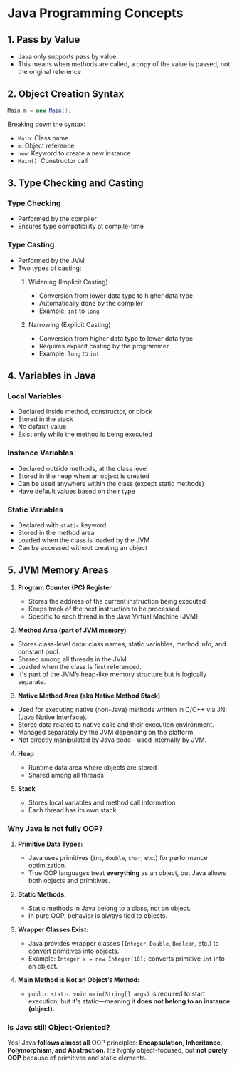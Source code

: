 # Java Programming Concepts

## 1. Pass by Value
- Java only supports pass by value
- This means when methods are called, a copy of the value is passed, not the original reference

## 2. Object Creation Syntax
```java
Main m = new Main();
```
Breaking down the syntax:
- `Main`: Class name
- `m`: Object reference
- `new`: Keyword to create a new instance
- `Main()`: Constructor call

## 3. Type Checking and Casting
### Type Checking
- Performed by the compiler
- Ensures type compatibility at compile-time

### Type Casting
- Performed by the JVM
- Two types of casting:
    1. Widening (Implicit Casting)
        - Conversion from lower data type to higher data type
        - Automatically done by the compiler
        - Example: `int` to `long`

    2. Narrowing (Explicit Casting)
        - Conversion from higher data type to lower data type
        - Requires explicit casting by the programmer
        - Example: `long` to `int`

## 4. Variables in Java

### Local Variables
- Declared inside method, constructor, or block
- Stored in the stack
- No default value
- Exist only while the method is being executed

### Instance Variables
- Declared outside methods, at the class level
- Stored in the heap when an object is created
- Can be used anywhere within the class (except static methods)
- Have default values based on their type

### Static Variables
- Declared with `static` keyword
- Stored in the method area
- Loaded when the class is loaded by the JVM
- Can be accessed without creating an object

## 5. JVM Memory Areas
1. **Program Counter (PC) Register**
    - Stores the address of the current instruction being executed
    - Keeps track of the next instruction to be processed
    - Specific to each thread in the Java Virtual Machine (JVM)

2.  **Method Area (part of JVM memory)**
- Stores class-level data: class names, static variables, method info, and constant pool.
- Shared among all threads in the JVM.
- Loaded when the class is first referenced.
- It's part of the JVM’s heap-like memory structure but is logically separate.

3. **Native Method Area (aka Native Method Stack)**
- Used for executing native (non-Java) methods written in C/C++ via JNI (Java Native Interface).
- Stores data related to native calls and their execution environment.
- Managed separately by the JVM depending on the platform.
- Not directly manipulated by Java code—used internally by JVM.

4. **Heap**
    - Runtime data area where objects are stored
    - Shared among all threads

5. **Stack**
    - Stores local variables and method call information
    - Each thread has its own stack


### **Why Java is not fully OOP?**
1. **Primitive Data Types:**
    - Java uses primitives (`int`, `double`, `char`, etc.) for performance optimization.
    - True OOP languages treat **everything** as an object, but Java allows both objects and primitives.

2. **Static Methods:**
    - Static methods in Java belong to a class, not an object.
    - In pure OOP, behavior is always tied to objects.

3. **Wrapper Classes Exist:**
    - Java provides wrapper classes (`Integer`, `Double`, `Boolean`, etc.) to convert primitives into objects.
    - Example: `Integer x = new Integer(10);` converts primitive `int` into an object.

4. **Main Method is Not an Object’s Method:**
    - `public static void main(String[] args)` is required to start execution, but it's static—meaning it **does not belong to an instance (object).**

### **Is Java still Object-Oriented?**
Yes! Java **follows almost all** OOP principles: **Encapsulation, Inheritance, Polymorphism, and Abstraction.** It’s highly object-focused, but **not purely OOP** because of primitives and static elements.


